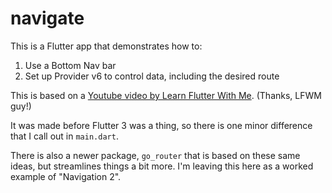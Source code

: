 # navigate

This is a Flutter app that demonstrates how to:

1. Use a Bottom Nav bar
2. Set up Provider v6 to control data, including the desired route

This is based on a [Youtube video by Learn Flutter With
Me](https://www.youtube.com/watch?v=oskdrY1shV0). (Thanks, LFWM guy!)

It was made before Flutter 3 was a thing, so there is one minor difference that
I call out in `main.dart`.

There is also a newer package, `go_router` that is based on these same ideas,
but streamlines things a bit more. I'm leaving this here as a worked example of
"Navigation 2".